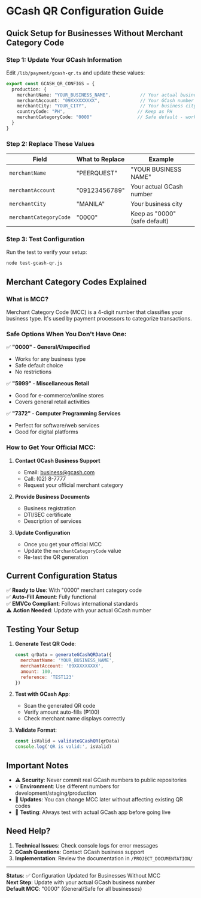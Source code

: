 # GCash QR Configuration Guide

## Quick Setup for Businesses Without Merchant Category Code

### Step 1: Update Your GCash Information

Edit `/lib/payment/gcash-qr.ts` and update these values:

```typescript
export const GCASH_QR_CONFIGS = {
  production: {
    merchantName: "YOUR_BUSINESS_NAME",           // Your actual business name
    merchantAccount: "09XXXXXXXXX",               // Your GCash number
    merchantCity: "YOUR_CITY",                    // Your business city
    countryCode: "PH",                           // Keep as PH
    merchantCategoryCode: "0000"                 // Safe default - works for all
  }
}
```

### Step 2: Replace These Values

| Field | What to Replace | Example |
|-------|----------------|---------|
| `merchantName` | "PEERQUEST" | "YOUR BUSINESS NAME" |
| `merchantAccount` | "09123456789" | Your actual GCash number |
| `merchantCity` | "MANILA" | Your business city |
| `merchantCategoryCode` | "0000" | Keep as "0000" (safe default) |

### Step 3: Test Configuration

Run the test to verify your setup:
```bash
node test-gcash-qr.js
```

## Merchant Category Codes Explained

### What is MCC?
Merchant Category Code (MCC) is a 4-digit number that classifies your business type. It's used by payment processors to categorize transactions.

### Safe Options When You Don't Have One:

✅ **"0000" - General/Unspecified**
- Works for any business type
- Safe default choice
- No restrictions

✅ **"5999" - Miscellaneous Retail**
- Good for e-commerce/online stores
- Covers general retail activities

✅ **"7372" - Computer Programming Services**
- Perfect for software/web services
- Good for digital platforms

### How to Get Your Official MCC:

1. **Contact GCash Business Support**
   - Email: business@gcash.com
   - Call: (02) 8-7777
   - Request your official merchant category

2. **Provide Business Documents**
   - Business registration
   - DTI/SEC certificate
   - Description of services

3. **Update Configuration**
   - Once you get your official MCC
   - Update the `merchantCategoryCode` value
   - Re-test the QR generation

## Current Configuration Status

✅ **Ready to Use**: With "0000" merchant category code  
✅ **Auto-Fill Amount**: Fully functional  
✅ **EMVCo Compliant**: Follows international standards  
⚠️ **Action Needed**: Update with your actual GCash number  

## Testing Your Setup

1. **Generate Test QR Code**:
   ```javascript
   const qrData = generateGCashQRData({
     merchantName: 'YOUR_BUSINESS_NAME',
     merchantAccount: '09XXXXXXXXX',
     amount: 100,
     reference: 'TEST123'
   })
   ```

2. **Test with GCash App**:
   - Scan the generated QR code
   - Verify amount auto-fills (₱100)
   - Check merchant name displays correctly

3. **Validate Format**:
   ```javascript
   const isValid = validateGCashQR(qrData)
   console.log('QR is valid:', isValid)
   ```

## Important Notes

- ⚠️ **Security**: Never commit real GCash numbers to public repositories
- 💡 **Environment**: Use different numbers for development/staging/production
- 🔄 **Updates**: You can change MCC later without affecting existing QR codes
- 📱 **Testing**: Always test with actual GCash app before going live

## Need Help?

1. **Technical Issues**: Check console logs for error messages
2. **GCash Questions**: Contact GCash business support
3. **Implementation**: Review the documentation in `/PROJECT_DOCUMENTATION/`

---

**Status**: ✅ Configuration Updated for Businesses Without MCC  
**Next Step**: Update with your actual GCash business number  
**Default MCC**: "0000" (General/Safe for all businesses)

